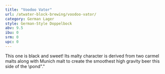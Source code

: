 ```yaml
---
title: "Voodoo Vator"
url: /atwater-block-brewing/voodoo-vator/
category: German Lager
style: German-Style Doppelbock
abv: 9.5
ibu: 0
srm: 0
upc: 0
---
```

This one is black and sweet!  Its malty character is derived from two carmel malts along with Munich malt to create the smoothest high gravity beer this side of the \pond\"."
